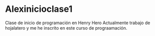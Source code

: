 # Alexinicioclase1
Clase de inicio de programación en Henry Hero
Actualmente trabajo de  hojalatero y me he inscrito en este curso de prograamación.

